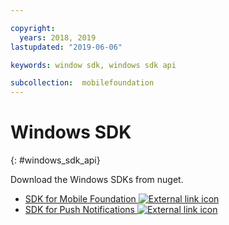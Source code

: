 ```yaml
---

copyright:
  years: 2018, 2019
lastupdated: "2019-06-06"

keywords: window sdk, windows sdk api

subcollection:  mobilefoundation
---
```


#	Windows SDK
{: #windows_sdk_api}

Download the Windows SDKs from nuget.

* [SDK for Mobile Foundation ![External link icon](../../icons/launch-glyph.svg "External link icon")](https://www.nuget.org/packages/IBM.MobileFirstPlatformFoundation/)
* [SDK for Push Notifications ![External link icon](../../icons/launch-glyph.svg "External link icon")](https://www.nuget.org/packages/IBM.MobileFirstPlatformFoundationPush/)
